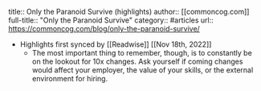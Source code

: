 title:: Only the Paranoid Survive (highlights)
author:: [[commoncog.com]]
full-title:: "Only the Paranoid Survive"
category:: #articles
url:: https://commoncog.com/blog/only-the-paranoid-survive/

- Highlights first synced by [[Readwise]] [[Nov 18th, 2022]]
	- The most important thing to remember, though, is to constantly be on the lookout for 10x changes. Ask yourself if coming changes would affect your employer, the value of your skills, or the external environment for hiring.